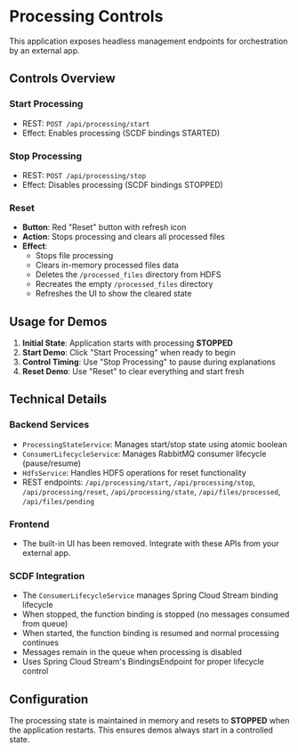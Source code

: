 # Processing Controls

This application exposes headless management endpoints for orchestration by an external app.

## Controls Overview

### Start Processing
- REST: `POST /api/processing/start`
- Effect: Enables processing (SCDF bindings STARTED)

### Stop Processing
- REST: `POST /api/processing/stop`
- Effect: Disables processing (SCDF bindings STOPPED)

### Reset
- **Button**: Red "Reset" button with refresh icon
- **Action**: Stops processing and clears all processed files
- **Effect**: 
  - Stops file processing
  - Clears in-memory processed files data
  - Deletes the `/processed_files` directory from HDFS
  - Recreates the empty `/processed_files` directory
  - Refreshes the UI to show the cleared state

## Usage for Demos

1. **Initial State**: Application starts with processing **STOPPED**
2. **Start Demo**: Click "Start Processing" when ready to begin
3. **Control Timing**: Use "Stop Processing" to pause during explanations
4. **Reset Demo**: Use "Reset" to clear everything and start fresh

## Technical Details

### Backend Services
- `ProcessingStateService`: Manages start/stop state using atomic boolean
- `ConsumerLifecycleService`: Manages RabbitMQ consumer lifecycle (pause/resume)
- `HdfsService`: Handles HDFS operations for reset functionality
- REST endpoints: `/api/processing/start`, `/api/processing/stop`, `/api/processing/reset`, `/api/processing/state`, `/api/files/processed`, `/api/files/pending`

### Frontend
- The built-in UI has been removed. Integrate with these APIs from your external app.

### SCDF Integration
- The `ConsumerLifecycleService` manages Spring Cloud Stream binding lifecycle
- When stopped, the function binding is stopped (no messages consumed from queue)
- When started, the function binding is resumed and normal processing continues
- Messages remain in the queue when processing is disabled
- Uses Spring Cloud Stream's BindingsEndpoint for proper lifecycle control

## Configuration

The processing state is maintained in memory and resets to **STOPPED** when the application restarts. This ensures demos always start in a controlled state. 